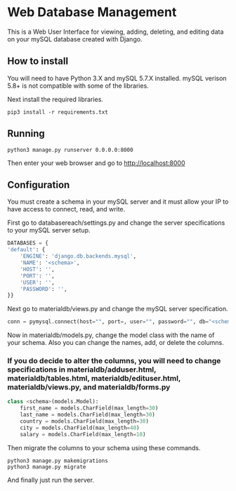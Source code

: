 # Web Database Management
This is a Web User Interface for viewing, adding, deleting, and editing data on your mySQL database created with Django.

## How to install
You will need to have Python 3.X and mySQL 5.7.X installed. 
mySQL verison 5.8+ is not compatible with some of the libraries.

Next install the required libraries.
```
pip3 install -r requirements.txt
```

## Running 
```
python3 manage.py runserver 0.0.0.0:8000
```

Then enter your web browser and go to [http://localhost:8000](http://127.0.0.1:8000)

## Configuration
You must create a schema in your mySQL server and it must allow your IP to have access to connect, read, and write.

First go to databasereach/settings.py and change the server specifications to your mySQL server setup.
```python
DATABASES = {
'default': {
    'ENGINE': 'django.db.backends.mysql',
    'NAME': '<schema>',
    'HOST': '',
    'PORT': '',
    'USER': '',
    'PASSWORD': '',
}}
```
Next go to materialdb/views.py and change the mySQL server specification.
```python
conn = pymysql.connect(host="", port=, user="", password="", db="<schema>")
```
Now in materialdb/models.py, change the model class with the name of your schema. Also you can change the names, add, or delete the columns. 
### If you do decide to alter the columns, you will need to change specifications in materialdb/adduser.html, materialdb/tables.html, materialdb/edituser.html, materialdb/views.py, and materialdb/forms.py
```python
class <schema>(models.Model):
    first_name = models.CharField(max_length=30)
    last_name = models.CharField(max_length=30)
    country = models.CharField(max_length=30)
    city = models.CharField(max_length=40)
    salary = models.CharField(max_length=10)
```
Then migrate the columns to your schema using these commands.
```
python3 manage.py makemigrations
python3 manage.py migrate
```

And finally just run the server.